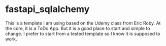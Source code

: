 # fastapi_sqlalchemy

This is a template I am using based on the Udemy class from Eric Roby. At the core, it is a ToDo App. But it is a good place to start and simple to change. I prefer to start from a tested template so I know it is supposed to work. 

